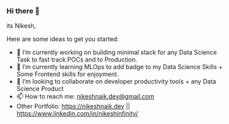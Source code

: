 ### Hi there 👋

its Nikesh,

Here are some ideas to get you started:

- 🔭 I’m currently working on building minimal stack for any Data Science Task to fast track POCs and to Production.
- 🌱 I’m currently learning MLOps to add badge to my Data Science Skills + Some Frontend skills for enjoyment.
- 👯 I’m looking to collaborate on developer productivity tools + any Data Science Product
- 📫 How to reach me: nikeshnaik.dev@gmail.com 
- Other Portfolio: https://nikeshnaik.dev || https://www.linkedin.com/in/nikeshinfinity/

